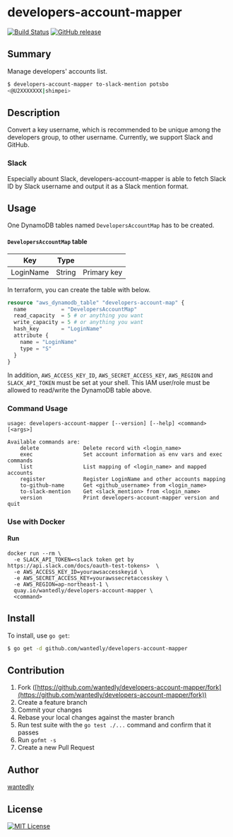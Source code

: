 # developers-account-mapper

[![Build Status](https://travis-ci.org/wantedly/developers-account-mapper.svg)](https://travis-ci.org/wantedly/developers-account-mapper)
[![GitHub release](https://img.shields.io/github/release/wantedly/developers-account-mapper.svg)](https://github.com/wantedly/developers-account-mapper/releases)

## Summary

Manage developers' accounts list.

```bash
$ developers-account-mapper to-slack-mention potsbo
<@U2XXXXXXX|shimpei>
```

## Description

Convert a key username, which is recommended to be unique among the developers group, to other username.
Currently, we support Slack and GitHub.

### Slack

Especially abount Slack, developers-account-mapper is able to fetch Slack ID by Slack username and output it as a Slack mention format.

## Usage

One DynamoDB tables named `DevelopersAccountMap` has to be created.

#### `DevelopersAccountMap` table

|Key|Type| |
|---|----|---|
|LoginName|String|Primary key|

In terraform, you can create the table with below.

```tf
resource "aws_dynamodb_table" "developers-account-map" {
  name           = "DevelopersAccountMap"
  read_capacity  = 5 # or anything you want
  write_capacity = 5 # or anything you want
  hash_key       = "LoginName"
  attribute {
    name = "LoginName"
    type = "S"
  }
}
```

In addition, `AWS_ACCESS_KEY_ID`, `AWS_SECRET_ACCESS_KEY`, `AWS_REGION` and `SLACK_API_TOKEN` must be set at your shell.
This IAM user/role must be allowed to read/write the DynamoDB table above.

### Command Usage

```
usage: developers-account-mapper [--version] [--help] <command> [<args>]

Available commands are:
    delete              Delete record with <login_name>
    exec                Set account information as env vars and exec commands
    list                List mapping of <login_name> and mapped accounts
    register            Register LoginName and other accounts mapping
    to-github-name      Get <github_username> from <login_name>
    to-slack-mention    Get <slack_mention> from <login_name>
    version             Print developers-account-mapper version and quit
```

### Use with Docker

#### Run

```
docker run --rm \
  -e SLACK_API_TOKEN=<slack token get by https://api.slack.com/docs/oauth-test-tokens>  \
  -e AWS_ACCESS_KEY_ID=yourawsaccesskeyid \
  -e AWS_SECRET_ACCESS_KEY=yourawssecretaccesskey \
  -e AWS_REGION=ap-northeast-1 \
  quay.io/wantedly/developers-account-mapper \
  <command>
```

## Install

To install, use `go get`:

```bash
$ go get -d github.com/wantedly/developers-account-mapper
```

## Contribution

1. Fork ([https://github.com/wantedly/developers-account-mapper/fork](https://github.com/wantedly/developers-account-mapper/fork))
1. Create a feature branch
1. Commit your changes
1. Rebase your local changes against the master branch
1. Run test suite with the `go test ./...` command and confirm that it passes
1. Run `gofmt -s`
1. Create a new Pull Request

## Author

[wantedly](https://github.com/wantedly)

## License

[![MIT License](http://img.shields.io/badge/license-MIT-blue.svg?style=flat)](LICENSE)
